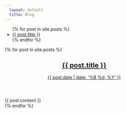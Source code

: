 ```yaml
---
  layout: default
  title: Blog
---
```

<ul>
  {% for post in site.posts %}
    <li>
      <a href="{{ post.url }}">{{ post.title }}</a>
    </li>
  {% endfor %}
</ul>

<div class="listing">
    {% for post in site.posts %}
    <article>
        <header class="entry-header">
            <h2 class="entry-title">
            <a href="{{ post.url | prepend: site.baseurl }}">{{ post.title }}</a>
            </h2>
            <time class="published" datetime="{{ post.date }}" pubdate="">
            <a href="{{ post.url | prepend: site.baseurl }}">{{ post.date | date: '%B %d, %Y' }}</a>
            </time>
        </header>
        <div class="entry-content">
            {{ post.content }}
        </div>
    </article>
    {% endfor %}
</div>
